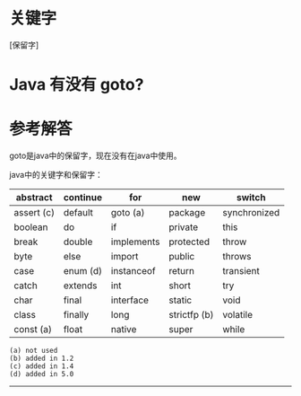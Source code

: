 # 关键字

\[保留字\]

# Java 有没有 goto?

# 参考解答

goto是java中的保留字，现在没有在java中使用。

java中的关键字和保留字：

| abstract | continue | for | new | switch |
| --- | --- | --- | --- | --- |
| assert \(c\) | default | goto \(a\) | package | synchronized |
| boolean | do | if | private | this |
| break | double | implements | protected | throw |
| byte | else | import | public | throws |
| case | enum \(d\) | instanceof | return | transient |
| catch | extends | int | short | try |
| char | final | interface | static | void |
| class | finally | long | strictfp \(b\) | volatile |
| const \(a\) | float | native | super | while |

```
(a) not used
(b) added in 1.2
(c) added in 1.4
(d) added in 5.0 
```

---



